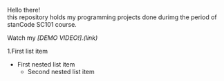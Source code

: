 Hello there!\
this repository holds my programming projects done durimg the period of stanCode SC101 course.

Watch my *[DEMO VIDEO!].(link)*

1.First list item
  - First nested list item
    - Second nested list item 
